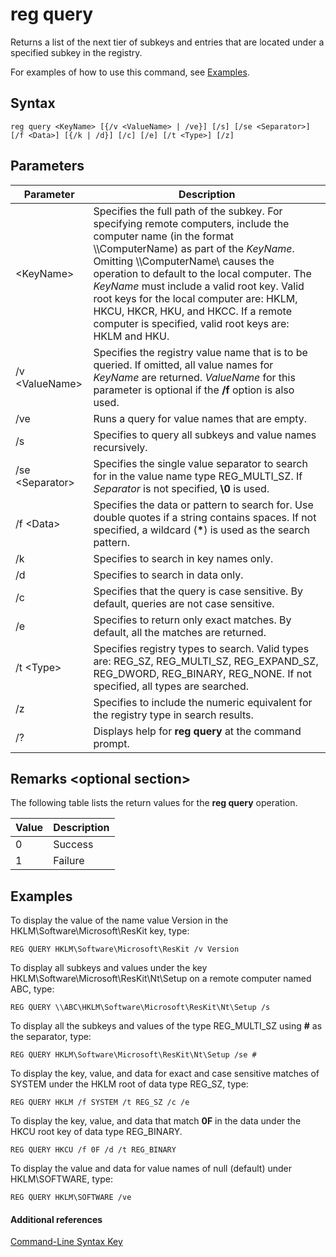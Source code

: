 # reg query



Returns a list of the next tier of subkeys and entries that are located under a specified subkey in the registry.

For examples of how to use this command, see [Examples](#BKMK_examples).

## Syntax

```
reg query <KeyName> [{/v <ValueName> | /ve}] [/s] [/se <Separator>] [/f <Data>] [{/k | /d}] [/c] [/e] [/t <Type>] [/z]
```

## Parameters

|Parameter|Description|
|---------|-----------|
|\<KeyName>|Specifies the full path of the subkey. For specifying remote computers, include the computer name (in the format \\\\ComputerName\) as part of the *KeyName*. Omitting \\\\ComputerName\ causes the operation to default to the local computer. The *KeyName* must include a valid root key. Valid root keys for the local computer are: HKLM, HKCU, HKCR, HKU, and HKCC. If a remote computer is specified, valid root keys are: HKLM and HKU.|
|/v \<ValueName>|Specifies the registry value name that is to be queried. If omitted, all value names for *KeyName* are returned. *ValueName* for this parameter is optional if the **/f** option is also used.|
|/ve|Runs a query for value names that are empty.|
|/s|Specifies to query all subkeys and value names recursively.|
|/se \<Separator>|Specifies the single value separator to search for in the value name type REG_MULTI_SZ. If *Separator* is not specified, **\0** is used.|
|/f \<Data>|Specifies the data or pattern to search for. Use double quotes if a string contains spaces. If not specified, a wildcard (**&#42;**) is used as the search pattern.|
|/k|Specifies to search in key names only.|
|/d|Specifies to search in data only.|
|/c|Specifies that the query is case sensitive. By default, queries are not case sensitive.|
|/e|Specifies to return only exact matches. By default, all the matches are returned.|
|/t \<Type>|Specifies registry types to search. Valid types are: REG_SZ, REG_MULTI_SZ, REG_EXPAND_SZ, REG_DWORD, REG_BINARY, REG_NONE. If not specified, all types are searched.|
|/z|Specifies to include the numeric equivalent for the registry type in search results.|
|/?|Displays help for **reg query** at the command prompt.|

## Remarks \<optional section>

The following table lists the return values for the **reg query** operation.

|Value|Description|
|-----|-----------|
|0|Success|
|1|Failure|

## <a name="BKMK_examples"></a>Examples

To display the value of the name value Version in the HKLM\Software\Microsoft\ResKit key, type:
```
REG QUERY HKLM\Software\Microsoft\ResKit /v Version
```
To display all subkeys and values under the key HKLM\Software\Microsoft\ResKit\Nt\Setup on a remote computer named ABC, type:
```
REG QUERY \\ABC\HKLM\Software\Microsoft\ResKit\Nt\Setup /s
```
To display all the subkeys and values of the type REG_MULTI_SZ using **#** as the separator, type:
```
REG QUERY HKLM\Software\Microsoft\ResKit\Nt\Setup /se #
```
To display the key, value, and data for exact and case sensitive matches of SYSTEM under the HKLM root of data type REG_SZ, type:
```
REG QUERY HKLM /f SYSTEM /t REG_SZ /c /e
```
To display the key, value, and data that match **0F** in the data under the HKCU root key of data type REG_BINARY.
```
REG QUERY HKCU /f 0F /d /t REG_BINARY
```
To display the value and data for value names of null (default) under HKLM\SOFTWARE, type:
```
REG QUERY HKLM\SOFTWARE /ve
```

#### Additional references

[Command-Line Syntax Key](command-line-syntax-key.md)